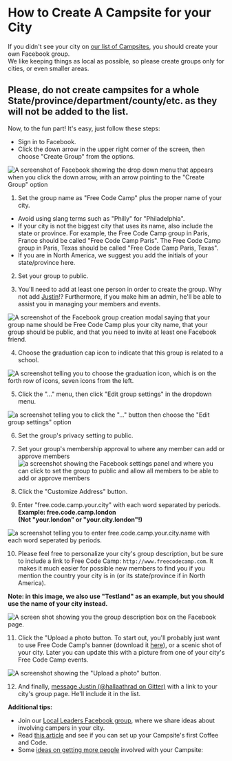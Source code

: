 # How to Create A Campsite for your City

If you didn't see your city on [our list of Campsites](https://github.com/FreeCodeCamp/freecodecamp/wiki/FreeCodeCamp-Campsites), you should create your own Facebook group.  
We like keeping things as local as possible, so please create groups only for cities, or even smaller areas.

## Please, do not create campsites for a whole State/province/department/county/etc. as they will not be added to the list.

Now, to the fun part! It's easy, just follow these steps:

- Sign in to Facebook.
- Click the down arrow in the upper right corner of the screen, then choose "Create Group" from the options.

![A screenshot of Facebook showing the drop down menu that appears when you click the down arrow, with an arrow pointing to the "Create Group" option](https://www.evernote.com/shard/s116/sh/d01bb2bc-6260-4987-bedf-b2ce4c31972f/3eecbcff3109036cf90b69589360f407/deep/0/Facebook.png)

1. Set the group name as "Free Code Camp" plus the proper name of your city.

  - Avoid using slang terms such as "Philly" for "Philadelphia".
  - If your city is not the biggest city that uses its name, also include the state or province. For example, the Free Code Camp group in Paris, France should be called "Free Code Camp Paris". The Free Code Camp group in Paris, Texas should be called "Free Code Camp Paris, Texas".
  - If you are in North America, we suggest you add the initials of your state/province here.

2. Set your group to public.

3. You'll need to add at least one person in order to create the group. Why not add [Justin](https://www.facebook.com/FCC.campsiteCounsellor)!? Furthermore, if you make him an admin, he'll be able to assist you in managing your members and events.

  ![A screenshot of the Facebook group creation modal saying that your group name should be Free Code Camp plus your city name, that your group should be public, and that you need to invite at least one Facebook friend.](https://www.evernote.com/shard/s116/sh/4ed3197c-db1b-4103-a040-b42482ad232a/6c34948ebe12c57f0b7a54d7b2222ab3/deep/0/Facebook.png)

4. Choose the graduation cap icon to indicate that this group is related to a school.

  ![A screenshot telling you to choose the graduation icon, which is on the forth row of icons, seven icons from the left.](https://www.evernote.com/shard/s116/sh/00e461b3-e0a8-4ecd-9cbf-8b0ae9de75d1/59c4e9f25672b1b2ca2d7e6b06d55e0b/deep/0/Facebook.png)

5. Click the "..." menu, then click "Edit group settings" in the dropdown menu.

  ![a screenshot telling you to click the "..." button then choose the "Edit group settings" option](https://www.evernote.com/shard/s116/sh/ae9a22e2-19a5-4309-b46c-f05a6be5644c/0870b25572d37d4d650cca1a0d59e407/deep/0/Free-Code-Camp-Testland.png)

6. Set the group's privacy setting to public.

7. Set your group's membership approval to where any member can add or approve members ![a screenshot showing the Facebook settings panel and where you can click to set the group to public and allow all members to be able to add or approve members](https://www.evernote.com/l/AHTs6Ec_hylKyYWVhpZonOHPn8j8I5ydgv4B/image.png)

8. Click the "Customize Address" button.

9. Enter "free.code.camp.your.city" with each word separated by periods. **Example: free.code.camp.london  
(Not "your.london" or "your.city.london"!)**

  ![a screenshot telling you to enter free.code.camp.your.city.name with each word seperated by periods.](https://www.evernote.com/shard/s116/sh/357b1bd9-7c40-4f72-8a9a-d918e632a5e8/c4714ca59360b2517dfffe90c60b1556/deep/0/Free-Code-Camp-Testland.png)

10. Please feel free to personalize your city's group description, but be sure to include a link to Free Code Camp: `http://www.freecodecamp.com`. It makes it much easier for possible new members to find you if you mention the country your city is in (or its state/province if in North America).

  **Note: in this image, we also use "Testland" as an example, but you should use the name of your city instead.**

  ![A screen shot showing you the group description box on the Facebook page.](https://www.evernote.com/shard/s116/sh/e13808ea-f084-46f1-95bc-63db524383d5/0586484d44360e73e9acda956dad7f6a/deep/0/Free-Code-Camp-Testland.png)

11. Click the "Upload a photo button. To start out, you'll probably just want to use Free Code Camp's banner (download it [here](https://github.com/FreeCodeCamp/wiki/blob/master/images/FCC-FBbanner.png)), or a scenic shot of your city. Later you can update this with a picture from one of your city's Free Code Camp events.

  ![A screenshot showing the "Upload a photo" button.](https://www.evernote.com/shard/s116/sh/fabe226a-5a26-4508-b015-1dac35192a21/37f8119dc57845a31e972217714b038b/deep/0/Free-Code-Camp-Testland.png)

12. And finally, [message Justin (@hallaathrad on Gitter)](https://gitter.im/hallaathrad) with a link to your city's group page. He'll include it in the list.

**Additional tips:**

- Join our [Local Leaders Facebook group](https://www.facebook.com/groups/freecodecampers/), where we share ideas about involving campers in your city.
- Read [this article](https://medium.freecodecamp.com/jump-start-your-local-campsite-with-coffee-and-code-a8d1a57d30e#) and see if you can set up your Campsite's first Coffee and Code.
- Some [ideas on getting more people](https://medium.freecodecamp.com/growth-hacking-your-free-code-camp-group-8cf76300a5d1#) involved with your Campsite:
